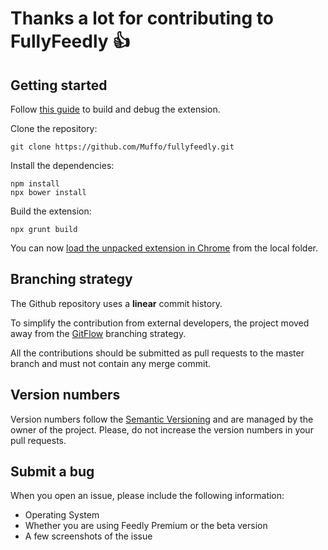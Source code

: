 # Thanks a lot for contributing to FullyFeedly :+1:

## Getting started

Follow [this guide](http://minimul.com/developing-a-chrome-extension-with-yeoman.html) to build and debug the extension.

Clone the repository:

    git clone https://github.com/Muffo/fullyfeedly.git

Install the dependencies:

    npm install
    npx bower install

Build the extension:

    npx grunt build

You can now [load the unpacked extension in Chrome](https://developer.chrome.com/extensions/getstarted#unpacked)  from the local folder.

## Branching strategy

The Github repository uses a **linear** commit history.

To simplify the contribution from external developers, the project moved away from the [GitFlow](http://nvie.com/posts/a-successful-git-branching-model/) branching strategy.

All the contributions should be submitted as pull requests to the master branch and must not contain any merge commit.

## Version numbers

Version numbers follow the [Semantic Versioning](http://semver.org) and are managed by the owner of the project.
Please, do not increase the version numbers in your pull requests.

## Submit a bug

When you open an issue, please include the following information:

* Operating System
* Whether you are using Feedly Premium or the beta version
* A few screenshots of the issue
